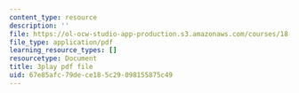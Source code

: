 ```yaml
---
content_type: resource
description: ''
file: https://ol-ocw-studio-app-production.s3.amazonaws.com/courses/18-06sc-linear-algebra-fall-2011/67e85afc79dece185c29098155875c49_RWvi4Vx4CDc.pdf
file_type: application/pdf
learning_resource_types: []
resourcetype: Document
title: 3play pdf file
uid: 67e85afc-79de-ce18-5c29-098155875c49
---
```

